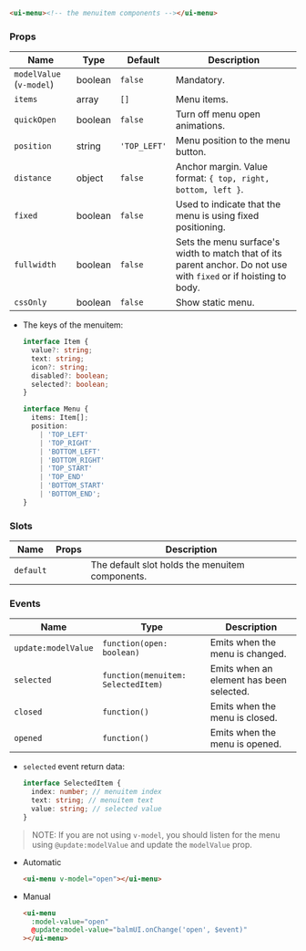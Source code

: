```html
<ui-menu><!-- the menuitem components --></ui-menu>
```

### Props

| Name                     | Type    | Default      | Description                                                                                                       |
| ------------------------ | ------- | ------------ | ----------------------------------------------------------------------------------------------------------------- |
| `modelValue` (`v-model`) | boolean | `false`      | Mandatory.                                                                                                        |
| `items`                  | array   | `[]`         | Menu items.                                                                                                       |
| `quickOpen`              | boolean | `false`      | Turn off menu open animations.                                                                                    |
| `position`               | string  | `'TOP_LEFT'` | Menu position to the menu button.                                                                                 |
| `distance`               | object  | `false`      | Anchor margin. Value format: `{ top, right, bottom, left }`.                                                      |
| `fixed`                  | boolean | `false`      | Used to indicate that the menu is using fixed positioning.                                                        |
| `fullwidth`              | boolean | `false`      | Sets the menu surface's width to match that of its parent anchor. Do not use with `fixed` or if hoisting to body. |
| `cssOnly`                | boolean | `false`      | Show static menu.                                                                                                 |

- The keys of the menuitem:

  ```ts
  interface Item {
    value?: string;
    text: string;
    icon?: string;
    disabled?: boolean;
    selected?: boolean;
  }

  interface Menu {
    items: Item[];
    position:
      | 'TOP_LEFT'
      | 'TOP_RIGHT'
      | 'BOTTOM_LEFT'
      | 'BOTTOM_RIGHT'
      | 'TOP_START'
      | 'TOP_END'
      | 'BOTTOM_START'
      | 'BOTTOM_END';
  }
  ```

### Slots

| Name      | Props | Description                                     |
| --------- | ----- | ----------------------------------------------- |
| `default` |       | The default slot holds the menuitem components. |

### Events

| Name                | Type                               | Description                              |
| ------------------- | ---------------------------------- | ---------------------------------------- |
| `update:modelValue` | `function(open: boolean)`          | Emits when the menu is changed.          |
| `selected`          | `function(menuitem: SelectedItem)` | Emits when an element has been selected. |
| `closed`            | `function()`                       | Emits when the menu is closed.           |
| `opened`            | `function()`                       | Emits when the menu is opened.           |

- `selected` event return data:

  ```ts
  interface SelectedItem {
    index: number; // menuitem index
    text: string; // menuitem text
    value: string; // selected value
  }
  ```

> NOTE: If you are not using `v-model`, you should listen for the menu using `@update:modelValue` and update the `modelValue` prop.

- Automatic

  ```html
  <ui-menu v-model="open"></ui-menu>
  ```

- Manual

  ```html
  <ui-menu
    :model-value="open"
    @update:model-value="balmUI.onChange('open', $event)"
  ></ui-menu>
  ```
